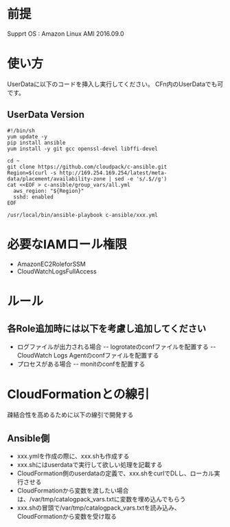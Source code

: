 # 前提
Supprt OS : Amazon Linux AMI 2016.09.0

# 使い方
UserDataに以下のコードを挿入し実行してください。
CFn内のUserDataでも可です。

## UserData Version
    #!/bin/sh
    yum update -y
    pip install ansible
    yum install -y git gcc openssl-devel libffi-devel

    cd ~
    git clone https://github.com/cloudpack/c-ansible.git
    Region=$(curl -s http://169.254.169.254/latest/meta-data/placement/availability-zone | sed -e 's/.$//g')
    cat <<EOF > c-ansible/group_vars/all.yml
      aws_region: "${Region}"
      sshd: enabled
    EOF
    
    /usr/local/bin/ansible-playbook c-ansible/xxx.yml

# 必要なIAMロール権限
- AmazonEC2RoleforSSM
- CloudWatchLogsFullAccess

# ルール
## 各Role追加時には以下を考慮し追加してください
- ログファイルが出力される場合
-- logrotateのconfファイルを配置する
-- CloudWatch Logs Agentのconfファイルを配置する
- プロセスがある場合
-- monitのconfを配置する

# CloudFormationとの線引
疎結合性を高めるために以下の線引で開発する
## Ansible側
* xxx.ymlを作成の際に、xxx.shも作成する
* xxx.shにはuserdataで実行して欲しい処理を記載する
* CloudFormation側のuserdataの定義で、xxx.shをcurlでDLし、ローカル実行させる
* CloudFormationから変数を渡したい場合は、/var/tmp/catalogpack_vars.txtに変数を埋め込んでもらう
* xxx.shの冒頭で/var/tmp/catalogpack_vars.txtを読み込み、CloudFormationから変数を受け取る
